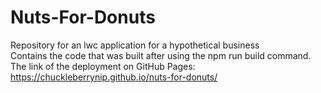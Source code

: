 # Nuts-For-Donuts
Repository for an lwc application for a hypothetical business <br>
Contains the code that was built after using the npm run build command. <br>
The link of the deployment on GitHub Pages: https://chuckleberrynip.github.io/nuts-for-donuts/
